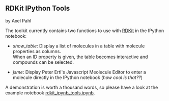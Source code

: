 ## RDKit IPython Tools
by Axel Pahl

The toolkit currently contains two functions to use with [RDKit](http://rdkit.org) in the IPython notebook:  
- *show_table*: Display a list of molecules in a table with molecule properties as columns.  
When an ID property is given, the table becomes interactive and compounds can be selected.

- *jsme*: Display Peter Ertl's Javascript Meolecule Editor to enter a molecule directly in the IPython notebook (*how cool is that??*)


A demonstration is worth a thousand words, so please have a look at the example notebook [rdkit_ipynb_tools.ipynb](http://nbviewer.ipython.org/github/apahl/rdkit_ipynb_tools/blob/master/rdkit_ipynb_tools.ipynb).
